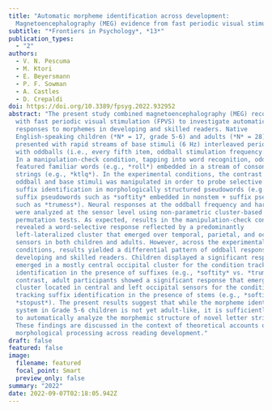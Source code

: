 ```yaml
---
title: "Automatic morpheme identification across development:
  Magnetoencephalography (MEG) evidence from fast periodic visual stimulation"
subtitle: "*Frontiers in Psychology*, *13*"
publication_types:
  - "2"
authors:
  - V. N. Pescuma
  - M. Ktori
  - E. Beyersmann
  - P. F. Sowman
  - A. Castles
  - D. Crepaldi
doi: https://doi.org/10.3389/fpsyg.2022.932952
abstract: "The present study combined magnetoencephalography (MEG) recordings
  with fast periodic visual stimulation (FPVS) to investigate automatic neural
  responses to morphemes in developing and skilled readers. Native
  English-speaking children (*N* = 17, grade 5-6) and adults (*N* = 28) were
  presented with rapid streams of base stimuli (6 Hz) interleaved periodically
  with oddballs (i.e., every fifth item, oddball stimulation frequency: 1.2 Hz).
  In a manipulation-check condition, tapping into word recognition, oddballs
  featured familiar words (e.g., *roll*) embedded in a stream of consonant
  strings (e.g., *ktlq*). In the experimental conditions, the contrast between
  oddball and base stimuli was manipulated in order to probe selective stem and
  suffix identification in morphologically structured pseudowords (e.g., stem +
  suffix pseudowords such as *softity* embedded in nonstem + suffix pseudowords
  such as *trumess*). Neural responses at the oddball frequency and harmonics
  were analyzed at the sensor level using non-parametric cluster-based
  permutation tests. As expected, results in the manipulation-check condition
  revealed a word-selective response reflected by a predominantly
  left-lateralized cluster that emerged over temporal, parietal, and occipital
  sensors in both children and adults. However, across the experimental
  conditions, results yielded a differential pattern of oddball responses in
  developing and skilled readers. Children displayed a significant response that
  emerged in a mostly central occipital cluster for the condition tracking stem
  identification in the presence of suffixes (e.g., *softity* vs. *trumess*). In
  contrast, adult participants showed a significant response that emerged in a
  cluster located in central and left occipital sensors for the condition
  tracking suffix identification in the presence of stems (e.g., *softity* vs.
  *stopust*). The present results suggest that while the morpheme identification
  system in Grade 5-6 children is not yet adult-like, it is sufficiently mature
  to automatically analyze the morphemic structure of novel letter strings.
  These findings are discussed in the context of theoretical accounts of
  morphological processing across reading development."
draft: false
featured: false
image:
  filename: featured
  focal_point: Smart
  preview_only: false
summary: "2022"
date: 2022-09-07T02:18:05.942Z
---
```

